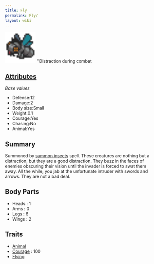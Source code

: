 ```yaml
---
title: Fly
permalink: Fly/
layout: wiki
---
```


<img src="fly.png" title="fig:fly.png" alt="fly.png" width="100" />
''Distraction during combat

[Attributes](/keeperrl_wiki/Attributes "wikilink")
-------------------------------------

*Base values*

-   Defense:12
-   Damage:2
-   Body size:Small
-   Weight:0.1
-   Courage:Yes
-   Chasing:No
-   Animal:Yes

Summary
-------

Summoned by [summon insects](/keeperrl_wiki/Summon_Insects "wikilink") spell.
These creatures are nothing but a distraction, but they are a good
distraction. They buzz in the faces of enemies obscuring their vision
until the invader is forced to swat them away. All the while, you jab at
the unfortunate intruder with swords and arrows. They are not a bad
deal.

Body Parts
----------

-   Heads : 1
-   Arms : 0
-   Legs : 6
-   Wings : 2

Traits
------

-   [Animal](/keeperrl_wiki/Animal "wikilink")
-   [Courage](/keeperrl_wiki/Courage "wikilink") : 100
-   [Flying](/keeperrl_wiki/Flying "wikilink")

